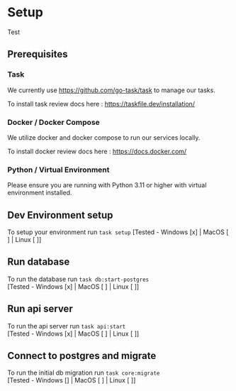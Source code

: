 # Setup

Test

## Prerequisites

### Task

We currently use https://github.com/go-task/task to manage our tasks.

To install task review docs here : https://taskfile.dev/installation/

### Docker / Docker Compose

We utilize docker and docker compose to run our services locally.

To install docker review docs here : https://docs.docker.com/

### Python / Virtual Environment

Please ensure you are running with Python 3.11 or higher with virtual environment installed.

## Dev Environment setup

To setup your environment run `task setup`
[Tested - Windows [x] | MacOS [ ] | Linux [ ]]

## Run database 

To run the database run `task db:start-postgres`  
[Tested - Windows [x] | MacOS [ ] | Linux [ ]]

## Run api server

To run the api server run `task api:start`  
[Tested - Windows [x] | MacOS [ ] | Linux [ ]]

## Connect to postgres and migrate 

To run the initial db migration run `task core:migrate`  
[Tested - Windows [] | MacOS [ ] | Linux [ ]]

